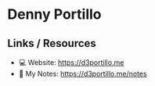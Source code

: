 # Denny Portillo

## Links / Resources

- 💻 Website: https://d3portillo.me
- 📓 My Notes: https://d3portillo.me/notes

